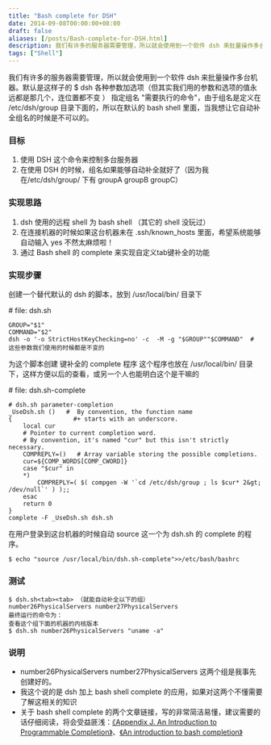 ```yaml
---
title: "Bash complete for DSH"
date: 2014-09-08T00:00:00+08:00
draft: false
aliases: [/posts/Bash-complete-for-DSH.html]
description: 我们有许多的服务器需要管理，所以就会使用到一个软件 dsh 来批量操作多台机器。默认是这样子的 $ dsh 各种参数加选项（但其实我们用的参数和选项的值永远都是那几个，连位置都不变 ） 指定组名 "需要执行的命令"，由于组名是定义在 /etc/dsh/group 目录下面的，所以在默认的 bash shell 里面，当我想让它自动补全组名的时候是不可以的。
tags: ["Shell"]
---
```


我们有许多的服务器需要管理，所以就会使用到一个软件 dsh 来批量操作多台机器。默认是这样子的 $ dsh 各种参数加选项（但其实我们用的参数和选项的值永远都是那几个，连位置都不变 ） 指定组名  "需要执行的命令"，由于组名是定义在 /etc/dsh/group 目录下面的，所以在默认的 bash shell 里面，当我想让它自动补全组名的时候是不可以的。

### 目标
1. 使用 DSH 这个命令来控制多台服务器
2. 在使用 DSH 的时候，组名如果能够自动补全就好了（因为我在/etc/dsh/group/ 下有 groupA groupB groupC）

### 实现思路
1. dsh 使用的远程 shell 为 bash shell （其它的 shell 没玩过）
2. 在连接机器的时候如果这台机器未在 .ssh/known_hosts 里面，希望系统能够自动输入 yes 不然太麻烦啦！
3. 通过 Bash shell 的 complete 来实现自定义tab键补全的功能

### 实现步骤
创建一个替代默认的 dsh 的脚本，放到 /usr/local/bin/ 目录下

\# file: dsh.sh
~~~shell
GROUP="$1"
COMMAND="$2"
dsh -o '-o StrictHostKeyChecking=no' -c  -M -g "$GROUP""$COMMAND"  # 这些参数我们使用的时候都是不变的
~~~

为这个脚本创建 <tab> 键补全的 complete 程序
这个程序也放在 /usr/local/bin/ 目录下，这样方便以后的查看，或另一个人也能明白这个是干嘛的

\# file: dsh.sh-complete
~~~shell
# dsh.sh parameter-completion
_UseDsh.sh ()   #  By convention, the function name
{                 #+ starts with an underscore.
    local cur
    # Pointer to current completion word.
    # By convention, it's named "cur" but this isn't strictly necessary.
    COMPREPLY=()   # Array variable storing the possible completions.
    cur=${COMP_WORDS[COMP_CWORD]}
    case "$cur" in
    *)
        COMPREPLY=( $( compgen -W '`cd /etc/dsh/group ; ls $cur* 2&gt; /dev/null`' ) );;
    esac
    return 0
}
complete -F _UseDsh.sh dsh.sh
~~~

在用户登录到这台机器的时候自动 source 这一个为 dsh.sh 的 complete 的程序。

~~~shell
$ echo "source /usr/local/bin/dsh.sh-complete">>/etc/bash/bashrc
~~~

### 测试

~~~shell
$ dsh.sh<tab><tab> （就能自动补全以下的组）
number26PhysicalServers number27PhysicalServers
最终运行的命令为：
查看这个组下面的机器的内核版本
$ dsh.sh number26PhysicalServers "uname -a"
~~~

### 说明
* number26PhysicalServers number27PhysicalServers 这两个组是我事先创建好的。
* 我这个说的是 dsh 加上 bash shell complete 的应用，如果对这两个不懂需要了解这相关的知识
* 关于 bash shell complete 的两个文章链接，写的非常简洁易懂，建议需要的话仔细阅读，将会受益匪浅：[《Appendix J. An Introduction to Programmable Completion》](http://tldp.org/LDP/abs/html/tabexpansion.html)、[《An introduction to bash completion》](http://www.debian-administration.org/article/316/An_introduction_to_bash_completion_part_1)
